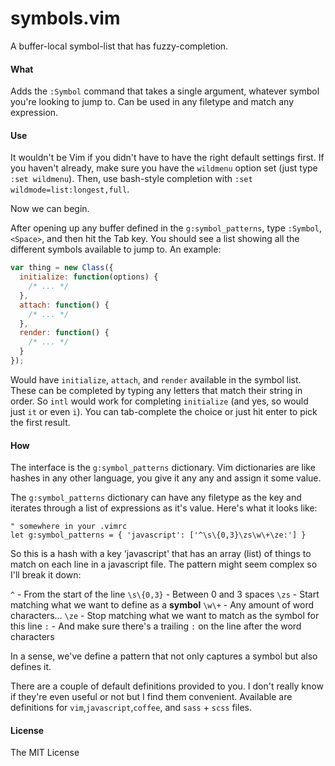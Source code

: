 # symbols.vim

A buffer-local symbol-list that has fuzzy-completion.

#### What

Adds the `:Symbol` command that takes a single argument, whatever symbol you're
looking to jump to. Can be used in any filetype and match any expression.

#### Use

It wouldn't be Vim if you didn't have to have the right default settings first.
If you haven't already, make sure you have the `wildmenu` option set (just
type `:set wildmenu`). Then, use bash-style completion with `:set
wildmode=list:longest,full`.

Now we can begin.

After opening up any buffer defined in the `g:symbol_patterns`, type `:Symbol`,
`<Space>`, and then hit the Tab key. You should see a list showing all the
different symbols available to jump to. An example:

```javascript
var thing = new Class({
  initialize: function(options) {
    /* ... */
  },
  attach: function() {
    /* ... */
  },
  render: function() {
    /* ... */
  }
});
```

Would have `initialize`, `attach`, and `render` available in the symbol list.
These can be completed by typing any letters that match their string in order.
So `intl` would work for completing `initialize` (and yes, so would just `it` or
even `i`). You can tab-complete the choice or just hit enter to pick the first
result.

#### How

The interface is the `g:symbol_patterns` dictionary. Vim dictionaries are like
hashes in any other language, you give it any any and assign it some value.

The `g:symbol_patterns` dictionary can have any filetype as the key and iterates
through a list of expressions as it's value. Here's what it looks like:

```vim
" somewhere in your .vimrc
let g:symbol_patterns = { 'javascript': ['^\s\{0,3}\zs\w\+\ze:'] }
```

So this is a hash with a key 'javascript' that has an array (list) of things to
match on each line in a javascript file. The pattern might seem complex so I'll
break it down:

`^` - From the start of the line
`\s\{0,3}` - Between 0 and 3 spaces
`\zs` - Start matching what we want to define as a **symbol**
`\w\+` - Any amount of word characters...
`\ze` - Stop matching what we want to match as the symbol for this line
`:` - And make sure there's a trailing `:` on the line after the word characters

In a sense, we've define a pattern that not only captures a symbol but also
defines it.

There are a couple of default definitions provided to you. I don't really know
if they're even useful or not but I find them convenient. Available are
definitions for `vim`,`javascript`,`coffee`, and `sass` + `scss` files.

#### License
The MIT License

